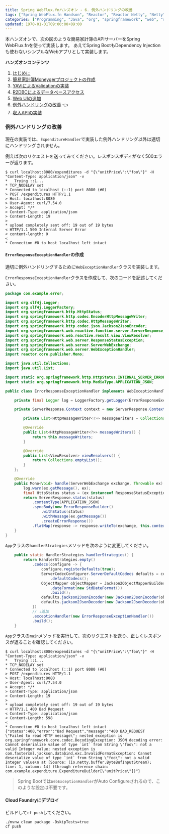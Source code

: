 ```yaml
---
title: Spring WebFlux.fnハンズオン - 6. 例外ハンドリングの改善
tags: ["Spring WebFlux.fn Handson", "Reactor", "Reactor Netty", "Netty", "Spring 5", "Spring WebFlux", "Java", "Cloud Foundry", "Pivotal Web Services", "Pivotal Cloud Foundry"]
categories: ["Programming", "Java", "org", "springframework", "web", "reactive"]
updated: 1970-01-01T09:00:00+09:00
---
```


本ハンズオンで、次の図のような簡易家計簿のAPIサーバーをSpring WebFlux.fnを使って実装します。
あえてSpring BootもDependency Injectionも使わないシンプルなWebアプリとして実装します。

**ハンズオンコンテンツ**

1. [はじめに](/entries/500)
1. [簡易家計簿Moneygerプロジェクトの作成](/entries/501)
1. [YAVIによるValidationの実装](/entries/502)
1. [R2DBCによるデータベースアクセス](/entries/503)
1. [Web UIの追加](/entries/504)
1. [例外ハンドリングの改善](/entries/505) 👈
1. [収入APIの実装](/entries/506)

### 例外ハンドリングの改善

現在の実装では、`ExpenditureHandler`で実装した例外ハンドリング以外は適切にハンドリングされません。

例えば次のリクエストを送ってみてください。レスポンスボディがなく500エラーが返ります。

```
$ curl localhost:8080/expenditures -d "{\"unitPrice\":\"foo\"}" -H "Content-Type: application/json" -v
*   Trying ::1...
* TCP_NODELAY set
* Connected to localhost (::1) port 8080 (#0)
> POST /expenditures HTTP/1.1
> Host: localhost:8080
> User-Agent: curl/7.54.0
> Accept: */*
> Content-Type: application/json
> Content-Length: 19
> 
* upload completely sent off: 19 out of 19 bytes
< HTTP/1.1 500 Internal Server Error
< content-length: 0
< 
* Connection #0 to host localhost left intact
```

#### `ErrorResponseExceptionHandler`の作成

適切に例外ハンドリングするために`WebExceptionHandler`クラスを実装します。

`ErrorResponseExceptionHandler`クラスを作成して、次のコードを記述してください。

```java
package com.example.error;

import org.slf4j.Logger;
import org.slf4j.LoggerFactory;
import org.springframework.http.HttpStatus;
import org.springframework.http.codec.EncoderHttpMessageWriter;
import org.springframework.http.codec.HttpMessageWriter;
import org.springframework.http.codec.json.Jackson2JsonEncoder;
import org.springframework.web.reactive.function.server.ServerResponse;
import org.springframework.web.reactive.result.view.ViewResolver;
import org.springframework.web.server.ResponseStatusException;
import org.springframework.web.server.ServerWebExchange;
import org.springframework.web.server.WebExceptionHandler;
import reactor.core.publisher.Mono;

import java.util.Collections;
import java.util.List;

import static org.springframework.http.HttpStatus.INTERNAL_SERVER_ERROR;
import static org.springframework.http.MediaType.APPLICATION_JSON;

public class ErrorResponseExceptionHandler implements WebExceptionHandler {

    private final Logger log = LoggerFactory.getLogger(ErrorResponseExceptionHandler.class);

    private ServerResponse.Context context = new ServerResponse.Context() {

        private List<HttpMessageWriter<?>> messageWriters = Collections.singletonList(new EncoderHttpMessageWriter<>(new Jackson2JsonEncoder()));

        @Override
        public List<HttpMessageWriter<?>> messageWriters() {
            return this.messageWriters;
        }

        @Override
        public List<ViewResolver> viewResolvers() {
            return Collections.emptyList();
        }
    };

    @Override
    public Mono<Void> handle(ServerWebExchange exchange, Throwable ex) {
        log.warn(ex.getMessage(), ex);
        final HttpStatus status = (ex instanceof ResponseStatusException) ? ((ResponseStatusException) ex).getStatus() : INTERNAL_SERVER_ERROR;
        return ServerResponse.status(status)
            .contentType(APPLICATION_JSON)
            .syncBody(new ErrorResponseBuilder()
                .withStatus(status)
                .withMessage(ex.getMessage())
                .createErrorResponse())
            .flatMap(response -> response.writeTo(exchange, this.context));
    }
}
```

`App`クラスの`handlerStrategies`メソッドを次のように変更してください。

```java
    public static HandlerStrategies handlerStrategies() {
        return HandlerStrategies.empty()
            .codecs(configure -> {
                configure.registerDefaults(true);
                ServerCodecConfigurer.ServerDefaultCodecs defaults = configure
                    .defaultCodecs();
                ObjectMapper objectMapper = Jackson2ObjectMapperBuilder.json()
                    .dateFormat(new StdDateFormat())
                    .build();
                defaults.jackson2JsonEncoder(new Jackson2JsonEncoder(objectMapper));
                defaults.jackson2JsonDecoder(new Jackson2JsonDecoder(objectMapper));
            })
            // ↓追加
            .exceptionHandler(new ErrorResponseExceptionHandler())
            .build();
    }
```

`App`クラスの`main`メソッドを実行して、次のリクエストを送り、正しくレスポンスが返ることを確認してください。

```
$ curl localhost:8080/expenditures -d "{\"unitPrice\":\"foo\"}" -H "Content-Type: application/json" -v
*   Trying ::1...
* TCP_NODELAY set
* Connected to localhost (::1) port 8080 (#0)
> POST /expenditures HTTP/1.1
> Host: localhost:8080
> User-Agent: curl/7.54.0
> Accept: */*
> Content-Type: application/json
> Content-Length: 19
> 
* upload completely sent off: 19 out of 19 bytes
< HTTP/1.1 400 Bad Request
< Content-Type: application/json
< Content-Length: 598
< 
* Connection #0 to host localhost left intact
{"status":400,"error":"Bad Request","message":"400 BAD_REQUEST \"Failed to read HTTP message\"; nested exception is org.springframework.core.codec.DecodingException: JSON decoding error: Cannot deserialize value of type `int` from String \"foo\": not a valid Integer value; nested exception is com.fasterxml.jackson.databind.exc.InvalidFormatException: Cannot deserialize value of type `int` from String \"foo\": not a valid Integer value\n at [Source: (io.netty.buffer.ByteBufInputStream); line: 1, column: 14] (through reference chain: com.example.expenditure.ExpenditureBuilder[\"unitPrice\"])"}
```

> Spring Bootでは`WebExceptionHandler`がAuto Configureされるので、このような設定は不要です。

#### Cloud Foundryにデプロイ

ビルドして`cf push`してください。

```
./mvnw clean package -DskipTests=true
cf push
```
